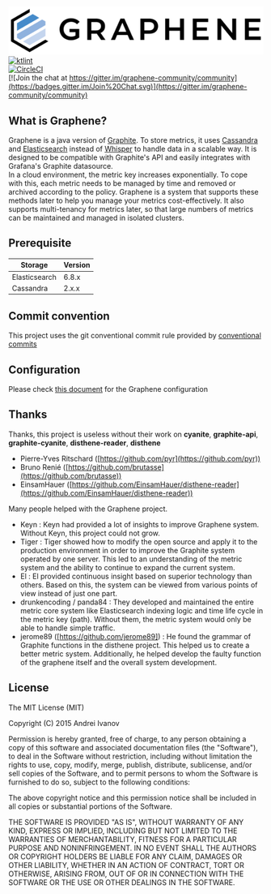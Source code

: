 ![Graphene](docs/logo/GrapheneSignature.png)   
[![ktlint](https://img.shields.io/badge/code%20style-%E2%9D%A4-FF4081.svg)](https://ktlint.github.io/)  
[![CircleCI](https://circleci.com/gh/graphene-monitoring/graphene.svg?style=svg)](https://circleci.com/gh/graphene-monitoring/graphene)   
[![Join the chat at https://gitter.im/graphene-community/community](https://badges.gitter.im/Join%20Chat.svg)](https://gitter.im/graphene-community/community)

## What is Graphene?
Graphene is a java version of [Graphite](https://graphiteapp.org). To
store metrics, it uses [Cassandra](https://github.com/apache/cassandra)
and [Elasticsearch](https://github.com/elastic/elasticsearch) instead of
[Whisper](https://github.com/graphite-project/whisper) to handle data in
a scalable way. It is designed to be compatible with Graphite's API and
easily integrates with Grafana's Graphite datasource.   
In a cloud environment, the metric key increases exponentially. To cope
with this, each metric needs to be managed by time and removed or
archived according to the policy. Graphene is a system that supports
these methods later to help you manage your metrics cost-effectively. It
also supports multi-tenancy for metrics later, so that large numbers of
metrics can be maintained and managed in isolated clusters.

## Prerequisite

| Storage       | Version |
|---------------|---------|
| Elasticsearch | 6.8.x   |
| Cassandra     | 2.x.x   |

## Commit convention
This project uses the git conventional commit rule provided by [conventional commits](https://www.conventionalcommits.org/en/v1.0.0-beta.4/)

## Configuration
Please check [this document](https://github.com/graphene-monitoring/graphene/wiki/Configuration) for the Graphene configuration

## Thanks

Thanks, this project is useless without their work on **cyanite**, **graphite-api**, **graphite-cyanite**, **disthene-reader**, **disthene**

- Pierre-Yves Ritschard ([https://github.com/pyr](https://github.com/pyr))
- Bruno Renié ([https://github.com/brutasse](https://github.com/brutasse))
- EinsamHauer ([https://github.com/EinsamHauer/disthene-reader](https://github.com/EinsamHauer/disthene-reader))

Many people helped with the Graphene project.

- Keyn : Keyn had provided a lot of insights to improve Graphene system. Without Keyn, this project could not grow.    
- Tiger : Tiger showed how to modify the open source and apply it to the production environment in order to improve the Graphite system operated by one server. This led to an understanding of the metric system and the ability to continue to expand the current system.      
- El : El provided continuous insight based on superior technology than others. Based on this, the system can be viewed from various points of view instead of just one part.   
- drunkencoding / panda84 : They developed and maintained the entire metric core system like Elasticsearch indexing logic and time life cycle in the metric key (path). Without them, the metric system would only be able to handle simple traffic.   
- jerome89 ([https://github.com/jerome89]) : He found the grammar of Graphite functions in the disthene project. This helped us to create a better metric system. Additionally, he helped develop the faulty function of the graphene itself and the overall system development.   

## License

The MIT License (MIT)

Copyright (C) 2015 Andrei Ivanov

Permission is hereby granted, free of charge, to any person obtaining a copy
of this software and associated documentation files (the "Software"), to deal
in the Software without restriction, including without limitation the rights
to use, copy, modify, merge, publish, distribute, sublicense, and/or sell
copies of the Software, and to permit persons to whom the Software is
furnished to do so, subject to the following conditions:

The above copyright notice and this permission notice shall be included in all
copies or substantial portions of the Software.

THE SOFTWARE IS PROVIDED "AS IS", WITHOUT WARRANTY OF ANY KIND, EXPRESS OR
IMPLIED, INCLUDING BUT NOT LIMITED TO THE WARRANTIES OF MERCHANTABILITY,
FITNESS FOR A PARTICULAR PURPOSE AND NONINFRINGEMENT. IN NO EVENT SHALL THE
AUTHORS OR COPYRIGHT HOLDERS BE LIABLE FOR ANY CLAIM, DAMAGES OR OTHER
LIABILITY, WHETHER IN AN ACTION OF CONTRACT, TORT OR OTHERWISE, ARISING FROM,
OUT OF OR IN CONNECTION WITH THE SOFTWARE OR THE USE OR OTHER DEALINGS IN THE
SOFTWARE.
